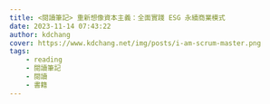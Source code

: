 ```yaml
---
title: <閱讀筆記> 重新想像資本主義：全面實踐 ESG 永續商業模式
date: 2023-11-14 07:43:22
author: kdchang
cover: https://www.kdchang.net/img/posts/i-am-scrum-master.png
tags: 
    - reading
    - 閱讀筆記
    - 閱讀
    - 書籍
---
```


